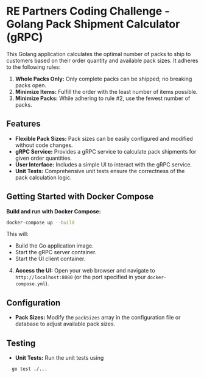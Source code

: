# RE Partners Coding Challenge - Golang Pack Shipment Calculator (gRPC)

This Golang application calculates the optimal number of packs to ship to customers based on their order quantity and available pack sizes. It adheres to the following rules:

1. **Whole Packs Only:** Only complete packs can be shipped; no breaking packs open.
2. **Minimize Items:** Fulfill the order with the least number of items possible.
3. **Minimize Packs:** While adhering to rule #2, use the fewest number of packs.

## Features

* **Flexible Pack Sizes:** Pack sizes can be easily configured and modified without code changes.
* **gRPC Service:** Provides a gRPC service to calculate pack shipments for given order quantities.
* **User Interface:** Includes a simple UI to interact with the gRPC service.
* **Unit Tests:** Comprehensive unit tests ensure the correctness of the pack calculation logic.

## Getting Started with Docker Compose

 **Build and run with Docker Compose:** 
 ```bash
 docker-compose up --build
```

This will:

* Build the Go application image.
* Start the gRPC server container.
* Start the UI client container.

4. **Access the UI:** Open your web browser and navigate to `http://localhost:8080` (or the port specified in your `docker-compose.yml`).

## Configuration

* **Pack Sizes:** Modify the `packSizes` array in the configuration file or database to adjust available pack sizes.


## Testing

* **Unit Tests:** Run the unit tests using
```bash
  go test ./...
```
